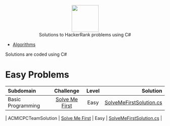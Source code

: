 <p align="center">
    <a href="https://www.hackerrank.com/rahmatullo_khol1">
        <img height=85 src="https://d3keuzeb2crhkn.cloudfront.net/hackerrank/assets/styleguide/logo_wordmark-f5c5eb61ab0a154c3ed9eda24d0b9e31.svg">
    </a>
    <br> Solutions to HackerRank problems using C#
</p>


* [Algorithms](#algorithms)

Solutions are coded using C#

# Easy Problems

|   Subdomain |    Challenge    | Level  |        Solution 
|:---------------------------|:---------------------------------------------:|:------:|------------------------------------------------------------------------:|
| Basic Programming | [Solve Me First](https://www.hackerrank.com/challenges/solve-me-first)  | Easy  | [SolveMeFirstSolution.cs](https://github.com/Rahajustone/HackerRank/blob/master/HackerRank/Algorithms/Easy/SolveMeFirstSolution.cs) |

| ACMICPCTeamSolution | [Solve Me First](https://www.hackerrank.com/challenges/acm-icpc-team)  | Easy  | 
[SolveMeFirstSolution.cs](https://github.com/Rahajustone/HackerRank/blob/master/HackerRank/Algorithms/Easy/ACMICPCTeamSolution.cs) |
